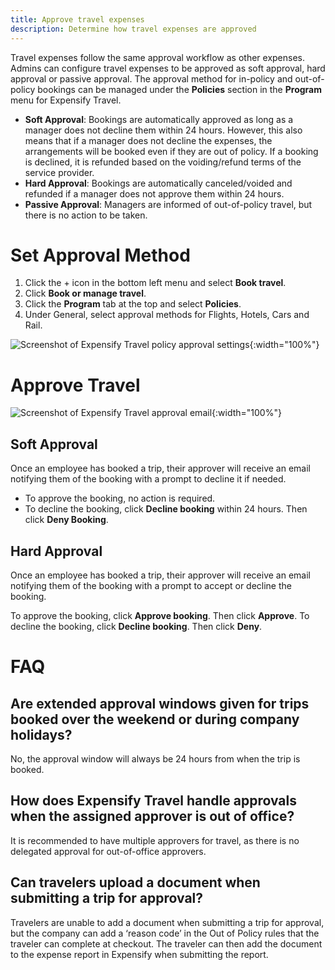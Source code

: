 ```yaml
---
title: Approve travel expenses
description: Determine how travel expenses are approved
---
```


Travel expenses follow the same approval workflow as other expenses. Admins can configure travel expenses to be approved as soft approval, hard approval or passive approval. The approval method for in-policy and out-of-policy bookings can be managed under the **Policies** section in the **Program** menu for Expensify Travel. 
 
- **Soft Approval**: Bookings are automatically approved as long as a manager does not decline them within 24 hours. However, this also means that if a manager does not decline the expenses, the arrangements will be booked even if they are out of policy. If a booking is declined, it is refunded based on the voiding/refund terms of the service provider.
- **Hard Approval**: Bookings are automatically canceled/voided and refunded if a manager does not approve them within 24 hours. 
- **Passive Approval**: Managers are informed of out-of-policy travel, but there is no action to be taken.

# Set Approval Method

1. Click the + icon in the bottom left menu and select **Book travel**. 
2. Click **Book or manage travel**. 
3. Click the **Program** tab at the top and select **Policies**.
4. Under General, select approval methods for Flights, Hotels, Cars and Rail.

![Screenshot of Expensify Travel policy approval settings](https://help.expensify.com/assets/images/Travel_Policy.png){:width="100%"}

# Approve Travel

![Screenshot of Expensify Travel approval email](https://help.expensify.com/assets/images/travel-soft-approval.png){:width="100%"}

## Soft Approval

Once an employee has booked a trip, their approver will receive an email notifying them of the booking with a prompt to decline it if needed. 

- To approve the booking, no action is required. 
- To decline the booking, click **Decline booking** within 24 hours. Then click **Deny Booking**.

## Hard Approval

Once an employee has booked a trip, their approver will receive an email notifying them of the booking with a prompt to accept or decline the booking.

To approve the booking, click **Approve booking**. Then click **Approve**.
To decline the booking, click **Decline booking**. Then click **Deny**. 

# FAQ

## Are extended approval windows given for trips booked over the weekend or during company holidays?

No, the approval window will always be 24 hours from when the trip is booked. 

## How does Expensify Travel handle approvals when the assigned approver is out of office? 

It is recommended to have multiple approvers for travel, as there is no delegated approval for out-of-office approvers.

## Can travelers upload a document when submitting a trip for approval?

Travelers are unable to add a document when submitting a trip for approval, but the company can add a ‘reason code’ in the Out of Policy rules that the traveler can complete at checkout. The traveler can then add the document to the expense report in Expensify when submitting the report. 
